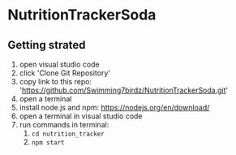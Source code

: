 # NutritionTrackerSoda

## Getting strated
1. open visual studio code
2. click 'Clone Git Repository'
3. copy link to this repo: 'https://github.com/Swimming7birdz/NutritionTrackerSoda.git' 
4. open a terminal
5. install node.js and npm: https://nodejs.org/en/download/ 
6. open a terminal in visual studio code
7. run commands in terminal:
    1. `cd nutrition_tracker`
    2. `npm start`